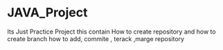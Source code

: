# JAVA_Project
Its Just Practice Project
this contain How to create repository and how to create branch
how to add, commite , terack ,marge repository
